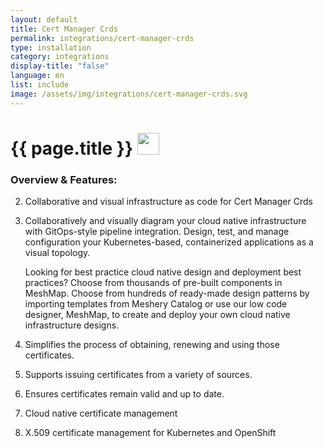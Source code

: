 ```yaml
---
layout: default
title: Cert Manager Crds
permalink: integrations/cert-manager-crds
type: installation
category: integrations
display-title: "false"
language: en
list: include
image: /assets/img/integrations/cert-manager-crds.svg
---
```


<h1>{{ page.title }} <img src="{{ page.image }}" style="width: 35px; height: 35px;" /></h1>


<!-- This needs replaced with the Category property, not the sub-category.
 #### Category: cert-manager-crds -->

### Overview & Features:
2. Collaborative and visual infrastructure as code for Cert Manager Crds

4. 
    Collaboratively and visually diagram your cloud native infrastructure with GitOps-style pipeline integration. Design, test, and manage configuration your Kubernetes-based, containerized applications as a visual topology.



    Looking for best practice cloud native design and deployment best practices? Choose from thousands of pre-built components in MeshMap. Choose from hundreds of ready-made design patterns by importing templates from Meshery Catalog or use our low code designer, MeshMap, to create and deploy your own cloud native infrastructure designs.



5. Simplifies the process of obtaining, renewing and using those certificates.

6. Supports issuing certificates from a variety of sources.

7. Ensures certificates remain valid and up to date.

8. Cloud native certificate management

9. X.509 certificate management for Kubernetes and OpenShift

